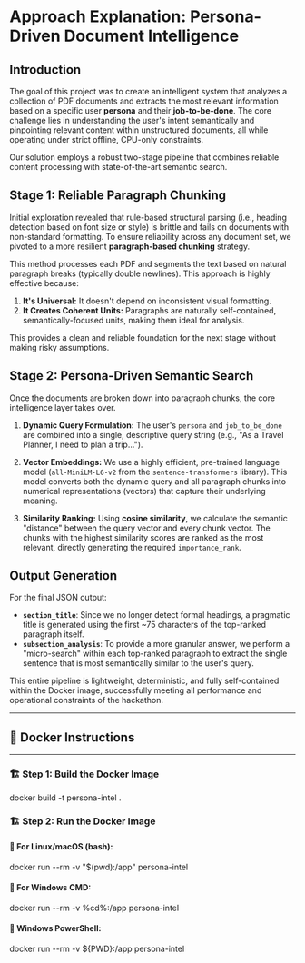 # Approach Explanation: Persona-Driven Document Intelligence

## Introduction

The goal of this project was to create an intelligent system that analyzes a collection of PDF documents and extracts the most relevant information based on a specific user **persona** and their **job-to-be-done**. The core challenge lies in understanding the user's intent semantically and pinpointing relevant content within unstructured documents, all while operating under strict offline, CPU-only constraints.

Our solution employs a robust two-stage pipeline that combines reliable content processing with state-of-the-art semantic search.

## Stage 1: Reliable Paragraph Chunking

Initial exploration revealed that rule-based structural parsing (i.e., heading detection based on font size or style) is brittle and fails on documents with non-standard formatting. To ensure reliability across any document set, we pivoted to a more resilient **paragraph-based chunking** strategy.

This method processes each PDF and segments the text based on natural paragraph breaks (typically double newlines). This approach is highly effective because:
1.  **It's Universal:** It doesn't depend on inconsistent visual formatting.
2.  **It Creates Coherent Units:** Paragraphs are naturally self-contained, semantically-focused units, making them ideal for analysis.

This provides a clean and reliable foundation for the next stage without making risky assumptions.

## Stage 2: Persona-Driven Semantic Search

Once the documents are broken down into paragraph chunks, the core intelligence layer takes over.

1.  **Dynamic Query Formulation:** The user's `persona` and `job_to_be_done` are combined into a single, descriptive query string (e.g., "As a Travel Planner, I need to plan a trip...").

2.  **Vector Embeddings:** We use a highly efficient, pre-trained language model (`all-MiniLM-L6-v2` from the `sentence-transformers` library). This model converts both the dynamic query and all paragraph chunks into numerical representations (vectors) that capture their underlying meaning.

3.  **Similarity Ranking:** Using **cosine similarity**, we calculate the semantic "distance" between the query vector and every chunk vector. The chunks with the highest similarity scores are ranked as the most relevant, directly generating the required `importance_rank`.

## Output Generation

For the final JSON output:
-   **`section_title`**: Since we no longer detect formal headings, a pragmatic title is generated using the first ~75 characters of the top-ranked paragraph itself.
-   **`subsection_analysis`**: To provide a more granular answer, we perform a "micro-search" within each top-ranked paragraph to extract the single sentence that is most semantically similar to the user's query.

This entire pipeline is lightweight, deterministic, and fully self-contained within the Docker image, successfully meeting all performance and operational constraints of the hackathon.

---

## 🐳 Docker Instructions

---

### 🏗️ Step 1: Build the Docker Image

docker build -t persona-intel .

### 🏗️ Step 2: Run the Docker Image

#### 🔹 For Linux/macOS (bash):
docker run --rm -v "$(pwd):/app" persona-intel


#### 🔹 For Windows CMD:
docker run --rm -v %cd%:/app persona-intel


#### 🔹 Windows PowerShell:
docker run --rm -v ${PWD}:/app persona-intel
